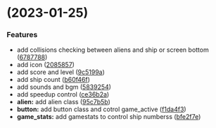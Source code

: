 #  (2023-01-25)


### Features

* add collisions checking between aliens and ship or screen bottom ([6787788](https://github.com/NicoKoschei/AlienInvasion/commit/67877886b0d76866ad3644c409a78ec248d15897))
* add icon ([2085857](https://github.com/NicoKoschei/AlienInvasion/commit/20858576a019ee6898f3e0ebc5f3ec118f579a9d))
* add score and level ([9c5199a](https://github.com/NicoKoschei/AlienInvasion/commit/9c5199a22cc8fc7640e847b53e0d83815c463c4d))
* add ship count ([b60f46f](https://github.com/NicoKoschei/AlienInvasion/commit/b60f46f1c102a1a28c67a601a7a0a44d129111b5))
* add sounds and bgm ([5839254](https://github.com/NicoKoschei/AlienInvasion/commit/5839254d6eff5168294697be9893fd0841cb4ae6))
* add speedup control ([ce36b2a](https://github.com/NicoKoschei/AlienInvasion/commit/ce36b2a1f207843b0ce906527309c82ec3e9c344))
* **alien:** add alien class ([95c7b5b](https://github.com/NicoKoschei/AlienInvasion/commit/95c7b5b06c52b4436bf96a579b68e2a3ffffa350))
* **button:** add button class and cotrol game_active ([f1da4f3](https://github.com/NicoKoschei/AlienInvasion/commit/f1da4f308962366a1943d0532d5745ab2915900f))
* **game_stats:** add gamestats to control ship numberss ([bfe2f7e](https://github.com/NicoKoschei/AlienInvasion/commit/bfe2f7ee072acf3792a1ebd3daf4e369e6698840))







